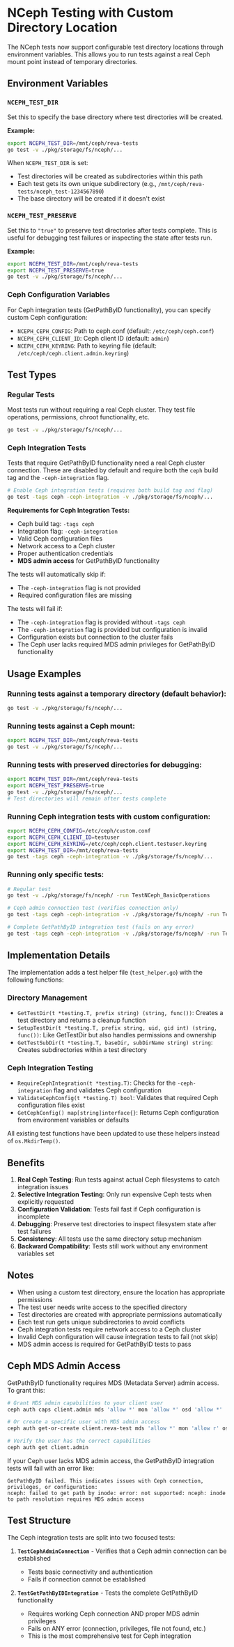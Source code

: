 # NCeph Testing with Custom Directory Location

The NCeph tests now support configurable test directory locations through environment variables. This allows you to run tests against a real Ceph mount point instead of temporary directories.

## Environment Variables

### `NCEPH_TEST_DIR`
Set this to specify the base directory where test directories will be created.

**Example:**
```bash
export NCEPH_TEST_DIR=/mnt/ceph/reva-tests
go test -v ./pkg/storage/fs/nceph/...
```

When `NCEPH_TEST_DIR` is set:
- Test directories will be created as subdirectories within this path
- Each test gets its own unique subdirectory (e.g., `/mnt/ceph/reva-tests/nceph_test-1234567890`)
- The base directory will be created if it doesn't exist

### `NCEPH_TEST_PRESERVE`
Set this to `"true"` to preserve test directories after tests complete. This is useful for debugging test failures or inspecting the state after tests run.

**Example:**
```bash
export NCEPH_TEST_DIR=/mnt/ceph/reva-tests
export NCEPH_TEST_PRESERVE=true
go test -v ./pkg/storage/fs/nceph/...
```

### Ceph Configuration Variables

For Ceph integration tests (GetPathByID functionality), you can specify custom Ceph configuration:

- `NCEPH_CEPH_CONFIG`: Path to ceph.conf (default: `/etc/ceph/ceph.conf`)
- `NCEPH_CEPH_CLIENT_ID`: Ceph client ID (default: `admin`)
- `NCEPH_CEPH_KEYRING`: Path to keyring file (default: `/etc/ceph/ceph.client.admin.keyring`)

## Test Types

### Regular Tests
Most tests run without requiring a real Ceph cluster. They test file operations, permissions, chroot functionality, etc.

```bash
go test -v ./pkg/storage/fs/nceph/...
```

### Ceph Integration Tests
Tests that require GetPathByID functionality need a real Ceph cluster connection. These are disabled by default and require both the `ceph` build tag and the `-ceph-integration` flag.

```bash
# Enable Ceph integration tests (requires both build tag and flag)
go test -tags ceph -ceph-integration -v ./pkg/storage/fs/nceph/...
```

**Requirements for Ceph Integration Tests:**
- Ceph build tag: `-tags ceph`
- Integration flag: `-ceph-integration`
- Valid Ceph configuration files
- Network access to a Ceph cluster  
- Proper authentication credentials
- **MDS admin access** for GetPathByID functionality

The tests will automatically skip if:
- The `-ceph-integration` flag is not provided
- Required configuration files are missing

The tests will fail if:
- The `-ceph-integration` flag is provided without `-tags ceph`
- The `-ceph-integration` flag is provided but configuration is invalid
- Configuration exists but connection to the cluster fails
- The Ceph user lacks required MDS admin privileges for GetPathByID functionality

## Usage Examples

### Running tests against a temporary directory (default behavior):
```bash
go test -v ./pkg/storage/fs/nceph/...
```

### Running tests against a Ceph mount:
```bash
export NCEPH_TEST_DIR=/mnt/ceph/reva-tests
go test -v ./pkg/storage/fs/nceph/...
```

### Running tests with preserved directories for debugging:
```bash
export NCEPH_TEST_DIR=/mnt/ceph/reva-tests
export NCEPH_TEST_PRESERVE=true
go test -v ./pkg/storage/fs/nceph/...
# Test directories will remain after tests complete
```

### Running Ceph integration tests with custom configuration:
```bash
export NCEPH_CEPH_CONFIG=/etc/ceph/custom.conf
export NCEPH_CEPH_CLIENT_ID=testuser
export NCEPH_CEPH_KEYRING=/etc/ceph/ceph.client.testuser.keyring
export NCEPH_TEST_DIR=/mnt/ceph/reva-tests
go test -tags ceph -ceph-integration -v ./pkg/storage/fs/nceph/...
```

### Running only specific tests:
```bash
# Regular test
go test -v ./pkg/storage/fs/nceph/ -run TestNCeph_BasicOperations

# Ceph admin connection test (verifies connection only)
go test -tags ceph -ceph-integration -v ./pkg/storage/fs/nceph/ -run TestCephAdminConnection

# Complete GetPathByID integration test (fails on any error)
go test -tags ceph -ceph-integration -v ./pkg/storage/fs/nceph/ -run TestGetPathByIDIntegration
```

## Implementation Details

The implementation adds a test helper file (`test_helper.go`) with the following functions:

### Directory Management
- `GetTestDir(t *testing.T, prefix string) (string, func())`: Creates a test directory and returns a cleanup function
- `SetupTestDir(t *testing.T, prefix string, uid, gid int) (string, func())`: Like GetTestDir but also handles permissions and ownership
- `GetTestSubDir(t *testing.T, baseDir, subDirName string) string`: Creates subdirectories within a test directory

### Ceph Integration Testing
- `RequireCephIntegration(t *testing.T)`: Checks for the `-ceph-integration` flag and validates Ceph configuration
- `ValidateCephConfig(t *testing.T) bool`: Validates that required Ceph configuration files exist
- `GetCephConfig() map[string]interface{}`: Returns Ceph configuration from environment variables or defaults

All existing test functions have been updated to use these helpers instead of `os.MkdirTemp()`.

## Benefits

1. **Real Ceph Testing**: Run tests against actual Ceph filesystems to catch integration issues
2. **Selective Integration Testing**: Only run expensive Ceph tests when explicitly requested
3. **Configuration Validation**: Tests fail fast if Ceph configuration is incomplete
4. **Debugging**: Preserve test directories to inspect filesystem state after test failures
5. **Consistency**: All tests use the same directory setup mechanism
6. **Backward Compatibility**: Tests still work without any environment variables set

## Notes

- When using a custom test directory, ensure the location has appropriate permissions
- The test user needs write access to the specified directory
- Test directories are created with appropriate permissions automatically
- Each test run gets unique subdirectories to avoid conflicts
- Ceph integration tests require network access to a Ceph cluster
- Invalid Ceph configuration will cause integration tests to fail (not skip)
- MDS admin access is required for GetPathByID tests to pass

## Ceph MDS Admin Access

GetPathByID functionality requires MDS (Metadata Server) admin access. To grant this:

```bash
# Grant MDS admin capabilities to your client user
ceph auth caps client.admin mds 'allow *' mon 'allow *' osd 'allow *'

# Or create a specific user with MDS admin access
ceph auth get-or-create client.reva-test mds 'allow *' mon 'allow r' osd 'allow rw'

# Verify the user has the correct capabilities
ceph auth get client.admin
```

If your Ceph user lacks MDS admin access, the GetPathByID integration tests will fail with an error like:
```
GetPathByID failed. This indicates issues with Ceph connection, privileges, or configuration: 
nceph: failed to get path by inode: error: not supported: nceph: inode to path resolution requires MDS admin access
```

## Test Structure

The Ceph integration tests are split into two focused tests:

1. **`TestCephAdminConnection`** - Verifies that a Ceph admin connection can be established
   - Tests basic connectivity and authentication
   - Fails if connection cannot be established

2. **`TestGetPathByIDIntegration`** - Tests the complete GetPathByID functionality
   - Requires working Ceph connection AND proper MDS admin privileges
   - Fails on ANY error (connection, privileges, file not found, etc.)
   - This is the most comprehensive test for Ceph integration
